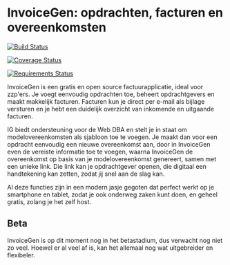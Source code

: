 # InvoiceGen: opdrachten, facturen en overeenkomsten

[![Build Status](https://travis-ci.org/jlmdegoede/InvoiceGen.svg?branch=master)](https://travis-ci.org/jlmdegoede/InvoiceGen)

[![Coverage Status](https://coveralls.io/repos/github/jlmdegoede/InvoiceGen/badge.svg?branch=master)](https://coveralls.io/github/jlmdegoede/InvoiceGen?branch=master)

[![Requirements Status](https://requires.io/github/jlmdegoede/InvoiceGen/requirements.svg?branch=master)](https://requires.io/github/jlmdegoede/InvoiceGen/requirements/?branch=master)

InvoiceGen is een gratis en open source factuurapplicatie, ideal voor zzp'ers. Je voegt eenvoudig opdrachten toe, beheert opdrachtgevers en maakt makkelijk facturen. Facturen kun je direct per e-mail als bijlage versturen en je hebt een duidelijk overzicht van inkomende en uitgaande facturen. 

IG biedt ondersteuning voor de Web DBA en stelt je in staat om modelovereenkomsten als sjabloon toe te voegen. Je maakt dan voor een opdracht eenvoudig een nieuwe overeenkomst aan, door in InvoiceGen even de vereiste informatie toe te voegen, waarna InvoiceGen de overeenkomst op basis van je modelovereenkomst genereert, samen met een unieke link. Die link kan je opdrachtgever openen, die digitaal een handtekening kan zetten, zodat jij snel aan de slag kan.

Al deze functies zijn in een modern jasje gegoten dat perfect werkt op je smartphone en tablet, zodat je ook onderweg zaken kunt doen, en geheel gratis, zolang je het zelf host.

## Beta
InvoiceGen is op dit moment nog in het betastadium, dus verwacht nog niet zo veel. Hoewel er al veel af is, kan het allemaal nog wat uitgebreider en flexibeler.
